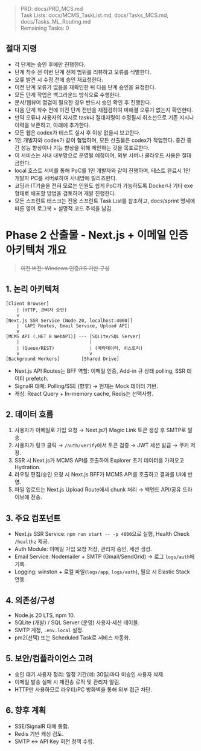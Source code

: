 > PRD: docs/PRD_MCS.md  
> Task Lists: docs/MCMS_TaskList.md, docs/Tasks_MCS.md, docs/Tasks_ML_Routing.md  
> Remaining Tasks: 0

## 절대 지령
- 각 단계는 승인 후에만 진행한다.
- 단계 착수 전 이번 단계 전체 범위를 리뷰하고 오류를 식별한다.
- 오류 발견 시 수정 전에 승인 재요청한다.
- 이전 단계 오류가 없음을 재확인한 뒤 다음 단계 승인을 요청한다.
- 모든 단계 작업은 백그라운드 방식으로 수행한다.
- 문서/웹뷰어 점검이 필요한 경우 반드시 승인 확인 후 진행한다.
- 다음 단계 착수 전에 이전 단계 전반을 재점검하여 미해결 오류가 없는지 확인한다.
- 만약 오류나 사용자의 지시로 task나 절대지령이 수정될시 취소선으로 기존 지시나 이력을 보존하고, 아래에 추가한다.
- 모든 웹은 codex가 테스트 실시 후 이상 없을시 보고한다.
- 1인 개발자와 codex가 같이 협업하며, 모든 산출물은 codex가 작업한다. 중간 중간 성능 향상이나 기능 향상을 위해 제안하는 것을 목표로한다.
- 이 서비스는 사내 내부망으로 운영될 예정이며, 외부 서버나 클라우드 사용은 절대 금한다.
- local 호스트 서버를 통해 PoC를 1인 개발자와 같이 진행하며, 테스트 완료시 1인 개발자 PC를 서버로하여 사내망에 릴리즈한다.
- 코딩과 IT기술을 전혀 모르는 인원도 쉽게 PoC가 가능하도록 Docker나 기타 exe 형태로 배포할 방법을 검토하며 개발 진행한다.
- 모든 스프린트 태스크는 전용 스프린트 Task List를 참조하고, docs/sprint 명세에 따른 영어 로그북 + 설명적 코드 주석을 남김.
# Phase 2 산출물 - Next.js + 이메일 인증 아키텍처 개요
> ~~이전 버전: Windows 인증/IIS 기반 구성~~

## 1. 논리 아키텍처
```
[Client Browser]
    | (HTTP, 관리자 승인)
    v
[Next.js SSR Service (Node 20, localhost:4000)]
    |  (API Routes, Email Service, Upload API)
    v
[MCMS API (.NET 8 WebAPI)] --- [SQLite/SQL Server]
    |                          |
    | (Queue/REST)             | (메타데이터, 히스토리)
    v                          v
[Background Workers]        [Shared Drive]
```
- Next.js API Routes는 BFF 역할: 이메일 인증, Add-in 큐 상태 polling, SSR 데이터 prefetch.
- SignalR 대체: Polling/SSE (향후) → 현재는 Mock 데이터 기반.
- 캐싱: React Query + In-memory cache, Redis는 선택사항.

## 2. 데이터 흐름
1. 사용자가 이메일로 가입 요청 → Next.js가 Magic Link 토큰 생성 후 SMTP로 발송.
2. 사용자가 링크 클릭 → `/auth/verify`에서 토큰 검증 → JWT 세션 발급 → 쿠키 저장.
3. SSR 시 Next.js가 MCMS API를 호출하여 Explorer 초기 데이터를 가져오고 Hydration.
4. 라우팅 편집/승인 요청 시 Next.js BFF가 MCMS API를 호출하고 결과를 UI에 반영.
5. 파일 업로드는 Next.js Upload Route에서 chunk 처리 → 백엔드 API/공유 드라이브에 전송.

## 3. 주요 컴포넌트
- Next.js SSR Service: `npm run start -- -p 4000`으로 실행, Health Check `/healthz` 제공.
- Auth Module: 이메일 가입 요청 저장, 관리자 승인, 세션 생성.
- Email Service: Nodemailer + SMTP (Gmail/SendGrid) → 로그 `logs/auth`에 기록.
- Logging: winston + 로컬 파일(`logs/app`, `logs/auth`), 필요 시 Elastic Stack 연동.

## 4. 의존성/구성
- Node.js 20 LTS, npm 10.
- SQLite (개발) / SQL Server (운영) 사용자·세션 테이블.
- SMTP 계정, `.env.local` 설정.
- pm2(선택) 또는 Scheduled Task로 서비스 자동화.

## 5. 보안/컴플라이언스 고려
- 승인 대기 사용자 정리: 일정 기간(예: 30일)마다 미승인 사용자 삭제.
- 이메일 발송 실패 시 재전송 로직 및 관리자 알림.
- HTTP만 사용하므로 라우터/PC 방화벽을 통해 외부 접근 차단.

## 6. 향후 계획
- SSE/SignalR 대체 통합.
- Redis 기반 캐싱 검토.
- SMTP ↔ API Key 회전 정책 수립.

